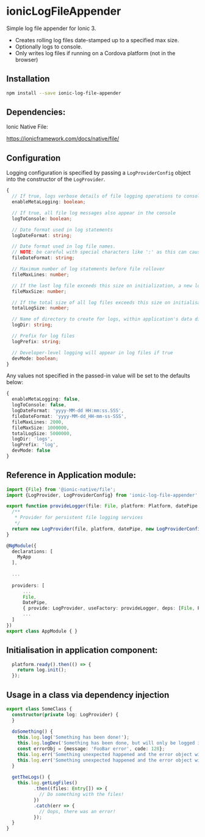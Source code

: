 # ionicLogFileAppender
Simple log file appender for Ionic 3. 
- Creates rolling log files date-stamped up to a specified max size.
- Optionally logs to console.
- Only writes log files if running on a Cordova platform (not in the browser)

## Installation
```bash
npm install --save ionic-log-file-appender
```

## Dependencies:

Ionic Native File:

https://ionicframework.com/docs/native/file/

## Configuration

Logging configuration is specified by passing a ```LogProviderConfig``` object into the constructor of the ```LogProvider```.

```typescript
{
  // If true, logs verbose details of file logging operations to console
  enableMetaLogging: boolean;

  // If true, all file log messages also appear in the console
  logToConsole: boolean;

  // Date format used in log statements
  logDateFormat: string;

  // Date format used in log file names.
  // NOTE: be careful with special characters like ':' as this can cause file system issues
  fileDateFormat: string;

  // Maximum number of log statements before file rollover
  fileMaxLines: number;

  // If the last log file exceeds this size on initialization, a new log file will be created
  fileMaxSize: number;

  // If the total size of all log files exceeds this size on initialisation, oldest files will be removed
  totalLogSize: number;

  // Name of directory to create for logs, within application's data directory
  logDir: string;

  // Prefix for log files
  logPrefix: string;

  // Developer-level logging will appear in log files if true
  devMode: boolean;
}
```

Any values not specified in the passed-in value will be set to the defaults below:

```typescript
{
  enableMetaLogging: false,
  logToConsole: false,
  logDateFormat: 'yyyy-MM-dd HH:mm:ss.SSS',
  fileDateFormat: 'yyyy-MM-dd_HH-mm-ss-SSS',
  fileMaxLines: 2000,
  fileMaxSize: 1000000,
  totalLogSize: 5000000,
  logDir: 'logs',
  logPrefix: 'log',
  devMode: false
}
```

## Reference in Application module:

```typescript
import {File} from '@ionic-native/file';
import {LogProvider, LogProviderConfig} from 'ionic-log-file-appender';

export function provideLogger(file: File, platform: Platform, datePipe: DatePipe) {
  /**
   * Provider for persistent file logging services
   */
  return new LogProvider(file, platform, datePipe, new LogProviderConfig({/*your config here*/}));
}

@NgModule({
  declarations: [
    MyApp
  ],
  
  ...
  
  providers: [
      ...
      File,
      DatePipe,
      { provide: LogProvider, useFactory: provideLogger, deps: [File, Platform, DatePipe] },
      ...
  ]
})
export class AppModule { }
```

## Initialisation in application component:
```typescript
  platform.ready().then(() => {
    return log.init();
  });
```

## Usage in a class via dependency injection

```typescript
export class SomeClass {
  constructor(private log: LogProvider) {
  }
  
  doSomething() {
    this.log.log('Something has been done!');
    this.log.logDev('Something has been done, but will only be logged in if devMode is true');
    const errorObj = {message: 'FooBar error', code: 128};
    this.log.err('Something unexpected happened and the error object will be printed', errorObj);
    this.log.err('Something unexpected happened and the error object will not be printed');
  }
  
  getTheLogs() {
    this.log.getLogFiles()
          .then((files: Entry[]) => {
            // Do something with the files!
          })
          .catch(err => {
            // Oops, there was an error!
          });
  }
}
```




